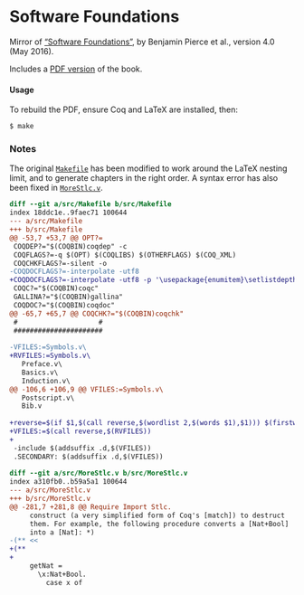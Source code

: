 # Software Foundations

Mirror of [“Software Foundations”](http://www.cis.upenn.edu/~bcpierce/sf/), by Benjamin Pierce et al., version 4.0 (May 2016).

Includes a [PDF version](doc/pdf/pierce-2016.pdf) of the book.

#### Usage

To rebuild the PDF, ensure Coq and LaTeX are installed, then:

```
$ make
```

### Notes

The original [`Makefile`](src/Makefile) has been modified to work around the LaTeX nesting limit, and to generate chapters in the right order.  A syntax error has also been fixed in [`MoreStlc.v`](src/MoreStlc.v).

```diff
diff --git a/src/Makefile b/src/Makefile
index 18ddc1e..9faec71 100644
--- a/src/Makefile
+++ b/src/Makefile
@@ -53,7 +53,7 @@ OPT?=
 COQDEP?="$(COQBIN)coqdep" -c
 COQFLAGS?=-q $(OPT) $(COQLIBS) $(OTHERFLAGS) $(COQ_XML)
 COQCHKFLAGS?=-silent -o
-COQDOCFLAGS?=-interpolate -utf8
+COQDOCFLAGS?=-interpolate -utf8 -p '\usepackage{enumitem}\setlistdepth{9}\setlist[itemize,1]{label=$$\bullet$$}\setlist[itemize,2]{label=$$\bullet$$}\setlist[itemize,3]{label=$$\bullet$$}\setlist[itemize,4]{label=$$\bullet$$}\setlist[itemize,5]{label=$$\bullet$$}\setlist[itemize,6]{label=$$\bullet$$}\setlist[itemize,7]{label=$$\bullet$$}\setlist[itemize,8]{label=$$\bullet$$}\setlist[itemize,9]{label=$$\bullet$$}\renewlist{itemize}{itemize}{9}'
 COQC?="$(COQBIN)coqc"
 GALLINA?="$(COQBIN)gallina"
 COQDOC?="$(COQBIN)coqdoc"
@@ -65,7 +65,7 @@ COQCHK?="$(COQBIN)coqchk"
 #                    #
 ######################
 
-VFILES:=Symbols.v\
+RVFILES:=Symbols.v\
   Preface.v\
   Basics.v\
   Induction.v\
@@ -106,6 +106,9 @@ VFILES:=Symbols.v\
   Postscript.v\
   Bib.v
 
+reverse=$(if $1,$(call reverse,$(wordlist 2,$(words $1),$1))) $(firstword $1)
+VFILES:=$(call reverse,$(RVFILES))
+
 -include $(addsuffix .d,$(VFILES))
 .SECONDARY: $(addsuffix .d,$(VFILES))
 
diff --git a/src/MoreStlc.v b/src/MoreStlc.v
index a310fb0..b59a5a1 100644
--- a/src/MoreStlc.v
+++ b/src/MoreStlc.v
@@ -281,7 +281,8 @@ Require Import Stlc.
     construct (a very simplified form of Coq's [match]) to destruct
     them. For example, the following procedure converts a [Nat+Bool]
     into a [Nat]: *)
-(** <<
+(**
+
     getNat =
       \x:Nat+Bool.
         case x of
```
